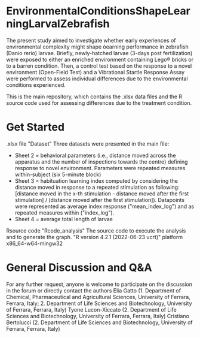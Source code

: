 # EnvironmentalConditionsShapeLearningLarvalZebrafish
The present study aimed to investigate whether early experiences of environmental complexity might shape òearning performance in zebrafish (Danio rerio) larvae. Briefly, newly-hatched larvae (3-days post fertilization) were exposed to either an enriched environment containing Lego® bricks or to a barren condition. Then, a control test based on the response to a novel environment (Open-Field Test) and a Vibrational Startle Response Assay were performed to assess individual differences due to the environmental conditions experienced.

This is the main repository, which contains the .xlsx data files and the R source code used for assessing differences due to the treatment condition.

# Get Started
.xlsx file "Dataset"
Three datasets were presented in the main file:
- Sheet 2 = behavioral parameters (i.e., distance moved across the apparatus and the number of inspections towards the centre) defining response to novel environment. Parameters were repeated measures within-subject (six 5-minute block)
- Sheet 3 = habituation learning index computed by considering the distance moved in response to a repeated stimulation as following: [distance moved in the x-th stimulation - distance moved after the first stimulation] / (distance moved after the first stimulation]). Datapoints were represented as average index response ("mean_index_log") and as repeated measures within ("index_log").
- Sheet 4 = average total length of larvae


Rsource code "Rcode_analysis"
The source code to execute the analysis and to generate the graph.
"R version 4.2.1 (2022-06-23 ucrt)"
platform       x86_64-w64-mingw32  


# General Discussion and Q&A
For any further request, anyone is welcome to participate on the discussion in the forum or directly contact the authors
Elia Gatto  (1. Department of Chemical, Pharmaceutical and Agricultural Sciences, University of Ferrara, Ferrara, Italy; 2. Department of Life Sciences and Biotechnology, University of Ferrara, Ferrara, Italy)
Tyone Lucon-Xiccato (2. Department of Life Sciences and Biotechnology, University of Ferrara, Ferrara, Italy)
Cristiano Bertolucci (2. Department of Life Sciences and Biotechnology, University of Ferrara, Ferrara, Italy)
